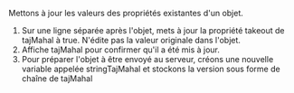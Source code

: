 Mettons à jour les valeurs des propriétés existantes d'un objet.

1. Sur une ligne séparée après l'objet, mets à jour la propriété takeout de tajMahal à true. N'édite pas la valeur originale dans l'objet.
2. Affiche tajMahal pour confirmer qu'il a été mis à jour.
3. Pour préparer l'objet à être envoyé au serveur, créons une nouvelle variable appelée stringTajMahal et stockons la version sous forme de chaîne de tajMahal
